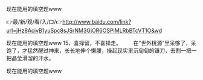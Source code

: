 现在能用的填空题www

👉最/新/观/看/入/口/👉http://www.baidu.com/link?url=jHz8AcivB1yuSpc8sJSrNM3GjOR6OSPiMLRbBTcVT1O&wd

现在能用的填空题www	15、喜择留，不喜择走。
　　在“世外桃源”里呆够了，呆饱了，才猛然醒过神来，长长地伸个懒腰，操起现实里沉甸甸的镰刀，去割一把一把晶莹滑溜的汗水。


现在能用的填空题www
